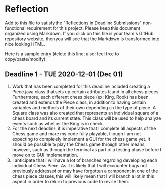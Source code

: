 # Reflection

Add to this file to satisfy the "Reflections in Deadline Submissions" non-functional
requirement for this project. Please keep this document organized using Markdown. If you
click on this file in your team's GitHub repository website, then you will see
that the Markdown is transformed into nice looking HTML.

Here is a sample entry (delete this line; also: feel free to copy/paste/modify):

## Deadline 1 - TUE 2020-12-01 (Dec 01)

1. Work that has been completed for this deadline included creating a Piece.java class that
   sets up certain attributes found in all chess pieces. Furthermore, each different chess
   piece (ex: King, Rook) has been created and extends the Piece class, in addition to having
   certain variables and methods of their own depending on the type of piece. A Square class was
   also created that represents an individual square of a chess board and its current state. This
   class will be used to help analyze events such as whether the King is in check.
2. For the next deadline, it is imperative that I complete all aspects of the Chess game and make
   my code fully playable, though I am not expecting to completely implement a GUI for the chess
   game yet. It should be possible to play the Chess game through other means, however, such as
   through the terminal as part of a testing phase before I move on to GUI implementation.
3. I anticipate that I will have a lot of branches regarding developing each individual Chess
   Piece. As it is likely that I will encounter bugs not previously addressed or may have forgotten
   a component in one of the chess piece classes, this will likely mean that I will branch a lot in
   this aspect in order to return to previous code to revise them.
